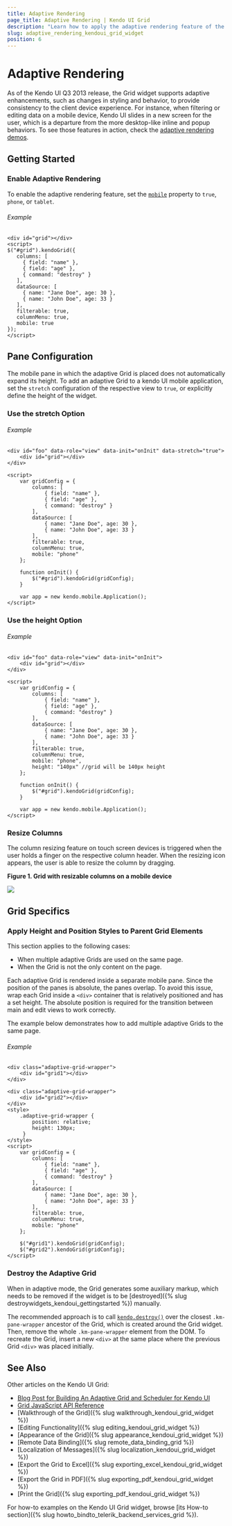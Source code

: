 ```yaml
---
title: Adaptive Rendering
page_title: Adaptive Rendering | Kendo UI Grid
description: "Learn how to apply the adaptive rendering feature of the Kendo UI Grid widget."
slug: adaptive_rendering_kendoui_grid_widget
position: 6
---
```


# Adaptive Rendering

As of the Kendo UI Q3 2013 release, the Grid widget supports adaptive enhancements, such as changes in styling and behavior, to provide consistency to the client device experience. For instance, when filtering or editing data on a mobile device, Kendo UI slides in a new screen for the user, which is a departure from the more desktop-like inline and popup behaviors. To see those features in action, check the [adaptive rendering demos](http://demos.telerik.com/kendo-ui/m/index#grid/adaptive).

## Getting Started

### Enable Adaptive Rendering

To enable the adaptive rendering feature, set the [`mobile`](/api/javascript/ui/grid#configuration-mobile) property to `true`, `phone`, or `tablet`.

###### Example

    <div id="grid"></div>
    <script>
    $("#grid").kendoGrid({
       columns: [
         { field: "name" },
         { field: "age" },
         { command: "destroy" }
       ],
       dataSource: [
         { name: "Jane Doe", age: 30 },
         { name: "John Doe", age: 33 }
       ],
       filterable: true,
       columnMenu: true,
       mobile: true
    });
    </script>

## Pane Configuration

The mobile pane in which the adaptive Grid is placed does not automatically expand its height. To add an adaptive Grid to a kendo UI mobile application, set the `stretch` configuration of the respective view to `true`, or explicitly define the height of the widget.

### Use the stretch Option

###### Example

    <div id="foo" data-role="view" data-init="onInit" data-stretch="true">
        <div id="grid"></div>
    </div>

    <script>
        var gridConfig = {
            columns: [
                { field: "name" },
                { field: "age" },
                { command: "destroy" }
            ],
            dataSource: [
                { name: "Jane Doe", age: 30 },
                { name: "John Doe", age: 33 }
            ],
            filterable: true,
            columnMenu: true,
            mobile: "phone"
        };

        function onInit() {
            $("#grid").kendoGrid(gridConfig);
        }

        var app = new kendo.mobile.Application();
    </script>

### Use the height Option    

###### Example

    <div id="foo" data-role="view" data-init="onInit">
        <div id="grid"></div>
    </div>

    <script>
        var gridConfig = {
            columns: [
                { field: "name" },
                { field: "age" },
                { command: "destroy" }
            ],
            dataSource: [
                { name: "Jane Doe", age: 30 },
                { name: "John Doe", age: 33 }
            ],
            filterable: true,
            columnMenu: true,
            mobile: "phone",
            height: "140px" //grid will be 140px height
        };

        function onInit() {
            $("#grid").kendoGrid(gridConfig);
        }

        var app = new kendo.mobile.Application();
    </script>

### Resize Columns

The column resizing feature on touch screen devices is triggered when the user holds a finger on the respective column header. When the resizing icon appears, the user is able to resize the column by dragging.

**Figure 1. Grid with resizable columns on a mobile device**

![](/controls/data-management/grid/adaptive-resizing-icon.png)

## Grid Specifics

### Apply Height and Position Styles to Parent Grid Elements

This section applies to the following cases:

* When multiple adaptive Grids are used on the same page.
* When the Grid is not the only content on the page.

Each adaptive Grid is rendered inside a separate mobile pane. Since the position of the panes is absolute, the panes overlap. To avoid this issue, wrap each Grid inside a `<div>` container that is relatively positioned and has a set height. The absolute position is required for the transition between main and edit views to work correctly.

The example below demonstrates how to add multiple adaptive Grids to the same page.

###### Example

    <div class="adaptive-grid-wrapper">
        <div id="grid1"></div>
    </div>

    <div class="adaptive-grid-wrapper">
        <div id="grid2"></div>
    </div>
    <style>
        .adaptive-grid-wrapper {
            position: relative;
            height: 130px;
         }
    </style>
    <script>
        var gridConfig = {
            columns: [
                { field: "name" },
                { field: "age" },
                { command: "destroy" }
            ],
            dataSource: [
                { name: "Jane Doe", age: 30 },
                { name: "John Doe", age: 33 }
            ],
            filterable: true,
            columnMenu: true,
            mobile: "phone"
        };

        $("#grid1").kendoGrid(gridConfig);
        $("#grid2").kendoGrid(gridConfig);
    </script>

### Destroy the Adaptive Grid

When in adaptive mode, the Grid generates some auxiliary markup, which needs to be removed if the widget is to be [destroyed]({% slug destroywidgets_kendoui_gettingstarted %}) manually.

The recommended approach is to call [`kendo.destroy()`](/api/javascript/kendo#methods-destroy) over the closest `.km-pane-wrapper` ancestor of the Grid, which is created around the Grid widget. Then, remove the whole `.km-pane-wrapper` element from the DOM. To recreate the Grid, insert a new `<div>` at the same place where the previous Grid `<div>` was placed initially.

## See Also

Other articles on the Kendo UI Grid:

* [Blog Post for Building An Adaptive Grid and Scheduler for Kendo UI](http://blogs.telerik.com/kendoui/posts/13-10-10/building-an-adaptive-grid-and-scheduler-for-kendo-ui)
* [Grid JavaScript API Reference](/api/javascript/ui/grid)
* [Walkthrough of the Grid]({% slug walkthrough_kendoui_grid_widget %})
* [Editing Functionality]({% slug editing_kendoui_grid_widget %})
* [Appearance of the Grid]({% slug appearance_kendoui_grid_widget %})
* [Remote Data Binding]({% slug remote_data_binding_grid %})
* [Localization of Messages]({% slug localization_kendoui_grid_widget %})
* [Export the Grid to Excel]({% slug exporting_excel_kendoui_grid_widget %})
* [Export the Grid in PDF]({% slug exporting_pdf_kendoui_grid_widget %})
* [Print the Grid]({% slug exporting_pdf_kendoui_grid_widget %})

For how-to examples on the Kendo UI Grid widget, browse [its How-to section]({% slug howto_bindto_telerik_backend_services_grid %}).
